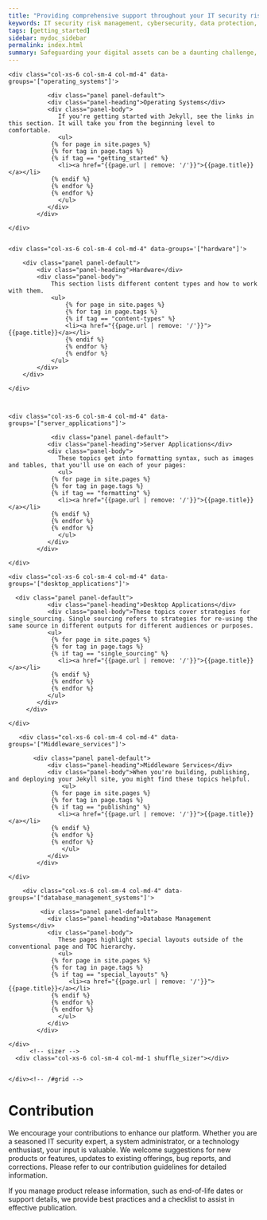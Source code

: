 ```yaml
---
title: "Providing comprehensive support throughout your IT security risk management journey"
keywords: IT security risk management, cybersecurity, data protection, risk assessment, threat assessment, vulnerability management, compliance, data breach, cyberattack, IT security resources, security advice, cloud security, on-premise security, hybrid security, small business security, enterprise security, small business, enterprise, individual, home user, proactive security, risk mitigation,  data protection, compliance assistance, cost-effective security
tags: [getting_started]
sidebar: mydoc_sidebar
permalink: index.html
summary: Safeguarding your digital assets can be a daunting challenge, regardless of whether you're an individual or a large corporation. Offering expert guidance to navigate this complex terrain. We help you proactively identify vulnerabilities, prioritize risks, and implement robust security measures. With us, you can confidently protect your valuable data. Keep Secure, you-will-be Protected (KSyP).
---
```

  
<div id="grid" class="row">


    <div class="col-xs-6 col-sm-4 col-md-4" data-groups='["operating_systems"]'>

               <div class="panel panel-default">
               <div class="panel-heading">Operating Systems</div>
               <div class="panel-body">
                  If you're getting started with Jekyll, see the links in this section. It will take you from the beginning level to comfortable. 
                  <ul>
                {% for page in site.pages %}
                {% for tag in page.tags %}
                {% if tag == "getting_started" %}
                  <li><a href="{{page.url | remove: '/'}}">{{page.title}}</a></li>
                {% endif %}
                {% endfor %}
                {% endfor %} 
                  </ul>
               </div>
            </div>
    
    </div>
   

    <div class="col-xs-6 col-sm-4 col-md-4" data-groups='["hardware"]'>

        <div class="panel panel-default">
            <div class="panel-heading">Hardware</div>
            <div class="panel-body">
                This section lists different content types and how to work with them.
                <ul>
                    {% for page in site.pages %}
                    {% for tag in page.tags %}
                    {% if tag == "content-types" %}
                    <li><a href="{{page.url | remove: '/'}}">{{page.title}}</a></li>
                    {% endif %}
                    {% endfor %}
                    {% endfor %}
                </ul>
            </div>
        </div>
        
    </div>



    <div class="col-xs-6 col-sm-4 col-md-4" data-groups='["server_applications"]'>

                <div class="panel panel-default">
               <div class="panel-heading">Server Applications</div>
               <div class="panel-body">
                  These topics get into formatting syntax, such as images and tables, that you'll use on each of your pages: 
                  <ul>
                {% for page in site.pages %}
                {% for tag in page.tags %}
                {% if tag == "formatting" %}
                  <li><a href="{{page.url | remove: '/'}}">{{page.title}}</a></li>
                {% endif %}
                {% endfor %}
                {% endfor %}
                  </ul>
               </div>
            </div>

    </div>

    <div class="col-xs-6 col-sm-4 col-md-4" data-groups='["desktop_applications"]'>
         
      <div class="panel panel-default">
               <div class="panel-heading">Desktop Applications</div>
               <div class="panel-body">These topics cover strategies for single_sourcing. Single sourcing refers to strategies for re-using the same source in different outputs for different audiences or purposes.
               <ul>
                {% for page in site.pages %}
                {% for tag in page.tags %}
                {% if tag == "single_sourcing" %}
                  <li><a href="{{page.url | remove: '/'}}">{{page.title}}</a></li>
                {% endif %}
                {% endfor %}
                {% endfor %} 
               </ul>
            </div>
         </div>

    </div>

       <div class="col-xs-6 col-sm-4 col-md-4" data-groups='["Middleware_services"]'>

           <div class="panel panel-default">
               <div class="panel-heading">Middleware Services</div>
               <div class="panel-body">When you're building, publishing, and deploying your Jekyll site, you might find these topics helpful.
                   <ul>
                {% for page in site.pages %}
                {% for tag in page.tags %}
                {% if tag == "publishing" %}
                  <li><a href="{{page.url | remove: '/'}}">{{page.title}}</a></li>
                {% endif %}
                {% endfor %}
                {% endfor %}
                   </ul>
               </div>
            </div>

    </div>

        <div class="col-xs-6 col-sm-4 col-md-4" data-groups='["database_management_systems"]'>

             <div class="panel panel-default">
               <div class="panel-heading">Database Management Systems</div>
               <div class="panel-body">
                  These pages highlight special layouts outside of the conventional page and TOC hierarchy.
                  <ul>
                {% for page in site.pages %}
                {% for tag in page.tags %}
                {% if tag == "special_layouts" %}
                     <li><a href="{{page.url | remove: '/'}}">{{page.title}}</a></li>
                {% endif %}
                {% endfor %}
                {% endfor %} 
                  </ul>
               </div>
            </div>

    </div>
          <!-- sizer -->
      <div class="col-xs-6 col-sm-4 col-md-1 shuffle_sizer"></div>          


    </div><!-- /#grid -->

# Contribution

We encourage your contributions to enhance our platform. Whether you are a seasoned IT security expert, a system administrator, or a technology enthusiast, your input is valuable. We welcome suggestions for new products or features, updates to existing offerings, bug reports, and corrections. Please refer to our contribution guidelines for detailed information.

If you manage product release information, such as end-of-life dates or support details, we provide best practices and a checklist to assist in effective publication.
